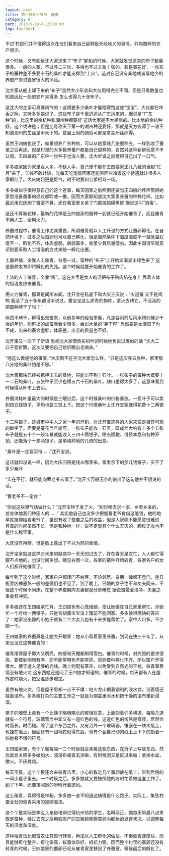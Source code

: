 ```yaml
---
layout: post
title: 第一百五十五节　催青
category: 6
path: 2013-9-19-6-15500.md
tag: [normal]
---
```


不过‘村民们并不懂得这点在他们看来自己留种是天经地义的事情。外购蚕种的农户很少。

这个时候，又有船给沈大家送来了“布子”卸船的时候，大家就发觉送来的布子数量很多。一般的人家，不过养二三张，多得也不过五张十张的。若是蚕花好，一张布子的蚕种差不多要十石的桑叶才能支撑到“上山”。这对自己没有桑地或者桑地少的养蚕户来说要冒很大的风险。

沈大家从船上卸下来的“布子”虽然大小形状和大伙用得完全不同，但是只看数量也知道远比一般的农户来得多 怎么也得几十张布子。

这沈大的主家可真够阔气的！这得要多少桑叶才能喂得饱这些“宝宝”。大伙都在咋舌之际，又听多多娘说了，这些布子是千里迢迢从广东运来的，据说是“广东种”的，比这里的余杭种和湖州种都要好 这话大家是不大相信的。比本地的余杭种好，这个或许是；但是比号称天下第一的湖州种还要好，那就是天方夜谭了一谁不知道湖州的生丝是甲天下的。宫里上用的绸缎可都是拿湖州丝织得。

虽然王四娘也说了，如果想养广东种的，可以从她家赊几张蚕种去，一样到收了蚕茧之后再还。但是村里的大多数养蚕户都是自己留种的，自然对这种新鲜玩意不予认同。王四娘的广东种一张种子也没人要。沈大听说之后觉得自己出了一口气。

多多娘家因为家里女人多，不缺人手，自己便干脆在王四娘家正儿八经的当起“忙月”来了，工钱不敢计较，光每天吃饱饭回家还能带回些冷饭这个待遇就让很多人家眼红了。大庆媳妇更是怄气，时不时要和公爹相骂一场。

多多娘似乎很得意自己的这个差事，每天回家之后照例还要当王四娘的传声筒把她家里准备蚕事的经过都吹嘘一番。因而大家都知道沈大家里养蚕的种种花样。比如最近用石灰刷了蚕室不算，还在看室里关紧了门窗烧硫磺熏房 据说这叫“消毒”。

这还不算新花样，最新的花样是王四娘家的蚕种一到就已经开始催青了，而且催青不用人工，全用火力。

养蚕过程中，催青工作尤其重要。所谓催青就以人工升温的方式让蚕卵孵化。在自然环境下，过冬之后蚕卵也可以自己孵化，但是自然条件下温度湿度不一蚕感温程度不一，孵化不齐，体质虚弱，病弱蚕多，收茧少且质量低劣。因此中国很早就意识到要采取人工增温的方式来统一孵化出蚕。

土蚕养殖，全靠人工催青。谷雨一过，留种的“布子”上开始渐渐显出绿色来了‘这是蚕种发育即将孵化的先兆。这个时候就要开始催青的工作了。

土法的人工催青，全靠“孵”。这在乡里是女人的活把布子贴肉培在身上 靠着人体的恒温发热来催青。

用火力催青，那真是闻所未闻，沈开宝在私底下和大庆三庆说：“火迫蚕 又不是鸡鸭 我活了五十多年都没听说过。蚕宝宝这么娇贵的物件，拿火去烤它，不活活的把蚕种烤干了吗？”

纵然不烤干，孵得出蚁蚕来，以他多年的经验来看，凡是谷雨前后雨水特别稀少干燥的年份，能孵出的蚁蚕就会少很多，会出大量的“芽干籽” 当然要是太潮湿了也不成，出来的蚕会虚胖，体质差，出茧的质量也不好。

沈开宝又一次下了断语 当初沈大家借债买梢叶的时候他也说过类似的话 “沈大二口子爱折腾，这次又要把自己给折腾出毛病来。”

“他这么做是他的事情，”大庆倒不在乎沈大家怎么样，“只是这次养五张种，家里那八分地的桑叶怕是不够。”

沈大家那块已经被抵押出去的桑地，只能出不到十石叶。一张布子的蚕种大概要十一二石的桑叶，五张种子至少也得五六十石的桑叶。缺口差得太多了，这意味看到时候得从叶市上去买。

养蚕消耗叶量最大的时候是三眠过后，这个时候桑叶的价格暴涨，一担叶子可以卖到四五钱银子，平均也要三钱上下。按这个行情桑叶上沈开宝家就得花费十二两银子。

十二两银子，是城市中中人之家一年的开销，对沈开宝这样的人家来说是极其可观的数字了。但要是蚕花当年尚可，一张布子能收一石茧，碟成丝大约有十多个五张布子就是五十个一般年景就能收入三四十两银子。除去赋税、借债本息和各种开销，还能落个十来两银子。是单纯种地的几倍的出息。

“桑叶是一定要买待……”沈开宝说。

这话就和没说一样，因为大庆问得是钱从哪里来。家里余下的那几钱银子，买不了多少桑叶

“实在不行，就只能向曹老爷去借了。”沈开宝万般无奈的说出了这句他并不想说的话。

“曹老爷不一定肯 ”

“你说这些泄气话做什么？”沈开宝终于发了火，“到时候去求一求，乡里乡亲的，总肯体恤我们种田人的……” 其实他自己也没多少把握曹老爷肯借这笔钱，他的地早就抵押给曹老爷了，虽说有收了蚕茧之后的收益，但是人家能不能愿意很难说 养蚕的时间虽然不长，但是和种地一样，说不定就有个什么天灾的，颗粒无收也不是什么稀罕事。

大庆没有再辩，但是脸上露出了不以为然的表情。

沈开宝家就这这样对未来的疑惑中一天天的过去了，好在春天是农忙，人人都忙得脚不点地的，也没时间多想。眼见谷雨一过，各家的蚕种开始转青，各家各户的女人们都开始催青了。

每年到了这个时候，家家户户都闭门不纳客，不论邻居、亲朋一律都不登门，连县衙里凶神恶煞一般的差役们也不见了。到了晚上，已婚的女子绝不和丈夫同床，不但这个时候不同床，在整个养蚕期内夫妻都是分房睡觉 据说蚕最爱洁净，夫妻之事会有冲犯。

多多娘还在王四娘家忙月，王四娘也有心笼络她，便让她搬在自己家里帮忙，许她忙一个月给一两银子。只是言胡蚕宝宝没上簇前不能回家。多多娘很痛快的答应了：她家没出嫁的小姑子就有二个大女儿也有十来岁能帮忙了。家中人口多。不少她一个。

王四娘家的养蚕真是让她大开眼界：她从小帮着家里养蚕，到现在快三十年了，从来没见过这样催青的！

催青用得屋子即大又明亮，四壁和天棚都刷得雪白。催青的时候，对光照的要求很高，要做到明暗有序，即不能常明也不能常亮，否则蚕种孵化不齐。所以窗户开得很大。便于透入足够的光线。晚上则配有草帘，以免受到自然光的干扰。催青室靠墙没有地火龙 这东西她还是问了王四娘才知道的，催青的时候，每天都有人在屋外定时烧火，把室温逐步增加。

虽然有地火龙，但是屋子里却一点不干燥：地火龙山搁着铜制的浅水盆，沿着墙还挂着湿布。多多娘打杂的主要工作之一就是为铜盆里添水和把干燥的湿布重新浸湿。

屋子的墙壁上悬有一个比筷子略粗略长的玻璃玩意，上面刻着许多横道，每隔几道就有一个符号。玻璃管当中却又有一道红色的线，这道红色的线煞是奇怪，居然会时而长，时而短。除了这个东西之外，又有另外一个玻璃器，镶嵌在一块木版上，也挂在墙上，里面还有一团棉花似得东西，也有个会自己动的线上上下下的指着一些她看不懂的符号。

王四娘家里，有个丫鬟每隔一二个时辰就会来看这些东西，在折子上写些东西，然后就会关照多多娘加水、浸湿布或者去添柴，有时候则又是反过来做：拿掉水盆，撤火。不厌其烦。

每天早晨，这个丫鬟还会来催青市里，小心的取走几个蚕卵放在纸上，带到后院的一间小屋子里去。一个时辰之后，多多娘就又要按照她的吩咐忙着做这套工作了。到了下年，还要按照她的吩咐开窗透风。

这么催青，弄得很是神秘。多多娘一直不知道这搞得是什么路子。实际上，集弦村蚕业社的催青采用的是顺温法。

这个丫鬟实际是李幺儿亲自培训过得杭州站的学生，名叫丽正，她每天早晨八点来取走蚕种，经过去壳之后用临高产的显微镜观察蚕卵内胚胎的发育状况，以调整每天的温度和湿度。

这种催青法比起蚕农让其自行转青，再加以人工孵化的做法，不但催青速度快，而且能够孵化整齐，孵化率高，蚁蚕体质好，抵抗力强。因而整个村里的蚕卵还没有转青的时候，王四娘家的蚕卵已经从催青室里移到了养蚕室，等候最后的孵化了。
